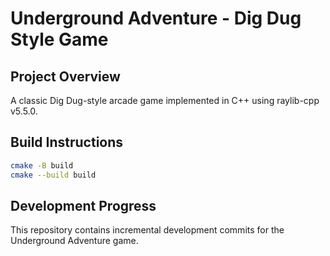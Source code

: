 # Underground Adventure - Dig Dug Style Game

## Project Overview
A classic Dig Dug-style arcade game implemented in C++ using raylib-cpp v5.5.0.

## Build Instructions
```bash
cmake -B build
cmake --build build
```

## Development Progress
This repository contains incremental development commits for the Underground Adventure game.
